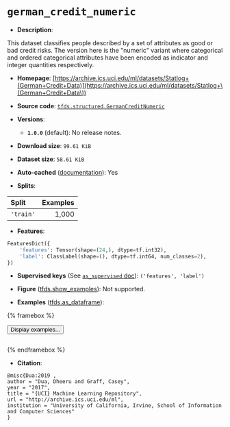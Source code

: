 <div itemscope itemtype="http://schema.org/Dataset">
  <div itemscope itemprop="includedInDataCatalog" itemtype="http://schema.org/DataCatalog">
    <meta itemprop="name" content="TensorFlow Datasets" />
  </div>
  <meta itemprop="name" content="german_credit_numeric" />
  <meta itemprop="description" content="This dataset classifies people described by a set of attributes as good or bad&#10;credit risks. The version here is the &quot;numeric&quot; variant where categorical and&#10;ordered categorical attributes have been encoded as indicator and integer&#10;quantities respectively.&#10;&#10;To use this dataset:&#10;&#10;```python&#10;import tensorflow_datasets as tfds&#10;&#10;ds = tfds.load(&#x27;german_credit_numeric&#x27;, split=&#x27;train&#x27;)&#10;for ex in ds.take(4):&#10;  print(ex)&#10;```&#10;&#10;See [the guide](https://www.tensorflow.org/datasets/overview) for more&#10;informations on [tensorflow_datasets](https://www.tensorflow.org/datasets).&#10;&#10;" />
  <meta itemprop="url" content="https://www.tensorflow.org/datasets/catalog/german_credit_numeric" />
  <meta itemprop="sameAs" content="https://archive.ics.uci.edu/ml/datasets/Statlog+(German+Credit+Data)" />
  <meta itemprop="citation" content="@misc{Dua:2019 ,&#10;author = &quot;Dua, Dheeru and Graff, Casey&quot;,&#10;year = &quot;2017&quot;,&#10;title = &quot;{UCI} Machine Learning Repository&quot;,&#10;url = &quot;http://archive.ics.uci.edu/ml&quot;,&#10;institution = &quot;University of California, Irvine, School of Information and Computer Sciences&quot;&#10;}" />
</div>

# `german_credit_numeric`


*   **Description**:

This dataset classifies people described by a set of attributes as good or bad
credit risks. The version here is the "numeric" variant where categorical and
ordered categorical attributes have been encoded as indicator and integer
quantities respectively.

*   **Homepage**:
    [https://archive.ics.uci.edu/ml/datasets/Statlog+(German+Credit+Data)](https://archive.ics.uci.edu/ml/datasets/Statlog+\(German+Credit+Data\))

*   **Source code**:
    [`tfds.structured.GermanCreditNumeric`](https://github.com/tensorflow/datasets/tree/master/tensorflow_datasets/structured/german_credit_numeric.py)

*   **Versions**:

    *   **`1.0.0`** (default): No release notes.

*   **Download size**: `99.61 KiB`

*   **Dataset size**: `58.61 KiB`

*   **Auto-cached**
    ([documentation](https://www.tensorflow.org/datasets/performances#auto-caching)):
    Yes

*   **Splits**:

Split     | Examples
:-------- | -------:
`'train'` | 1,000

*   **Features**:

```python
FeaturesDict({
    'features': Tensor(shape=(24,), dtype=tf.int32),
    'label': ClassLabel(shape=(), dtype=tf.int64, num_classes=2),
})
```

*   **Supervised keys** (See
    [`as_supervised` doc](https://www.tensorflow.org/datasets/api_docs/python/tfds/load#args)):
    `('features', 'label')`

*   **Figure**
    ([tfds.show_examples](https://www.tensorflow.org/datasets/api_docs/python/tfds/visualization/show_examples)):
    Not supported.

*   **Examples**
    ([tfds.as_dataframe](https://www.tensorflow.org/datasets/api_docs/python/tfds/as_dataframe)):

<!-- mdformat off(HTML should not be auto-formatted) -->

{% framebox %}

<button id="displaydataframe">Display examples...</button>
<div id="dataframecontent" style="overflow-x:scroll"></div>
<script src="https://www.gstatic.com/external_hosted/jquery2.min.js"></script>
<script>
var url = "https://storage.googleapis.com/tfds-data/visualization/dataframe/german_credit_numeric-1.0.0.html";
$(document).ready(() => {
  $("#displaydataframe").click((event) => {
    // Disable the button after clicking (dataframe loaded only once).
    $("#displaydataframe").prop("disabled", true);

    // Pre-fetch and display the content
    $.get(url, (data) => {
      $("#dataframecontent").html(data);
    }).fail(() => {
      $("#dataframecontent").html(
        'Error loading examples. If the error persist, please open '
        + 'a new issue.'
      );
    });
  });
});
</script>

{% endframebox %}

<!-- mdformat on -->

*   **Citation**:

```
@misc{Dua:2019 ,
author = "Dua, Dheeru and Graff, Casey",
year = "2017",
title = "{UCI} Machine Learning Repository",
url = "http://archive.ics.uci.edu/ml",
institution = "University of California, Irvine, School of Information and Computer Sciences"
}
```
